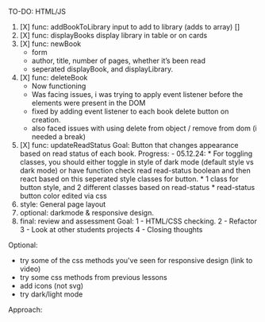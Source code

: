 TO-DO: HTML/JS 
1. [X] func: addBookToLibrary input to add to library (adds to array) []
2. [X] func: displayBooks display library in table or on cards
3. [X] func: newBook
    * form
    * author, title, number of pages, whether it’s been read
    * seperated displayBook, and displayLibrary. 
4. [X] func: deleteBook
    - Now functioning
    - Was facing issues, i was trying to apply event listener before the elements were present in the DOM
    - fixed by adding event listener to each book delete button on creation.
    - also faced issues with using delete from object / remove from dom (i needed a break)
5. [X] func: updateReadStatus
    Goal: Button that changes appearance based on read status of each book. 
    Progress:
        - 05.12.24: 
            * For toggling classes, you should either toggle in style of dark
                mode (default style vs dark mode) or have function check read read-status boolean
                and then react based on this seperated style classes for button. 
            * 1 class for button style, and 2 different classes based on read-status
            * read-status button color edited via css 
6. style: General page layout
7. optional: darkmode & responsive design. 
8. final: review and assessment 
    Goal: 
        1 - HTML/CSS checking.
        2 - Refactor 
        3 - Look at other students projects
        4 - Closing thoughts

Optional: 
- try some of the css methods you've seen for responsive design (link to video)
- try some css methods from previous lessons
- add icons (not svg)
- try dark/light mode

Approach: 
    